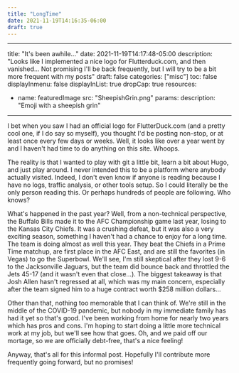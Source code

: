 ```yaml
---
title: "LongTime"
date: 2021-11-19T14:16:35-06:00
draft: true
---
```



---
title: "It's been awhile..."
date: 2021-11-19T14:17:48-05:00
description: "Looks like I implemented a nice logo for Flutterduck.com, and then vanished... Not promising I'll be back frequently, but I will try to be a bit more frequent with my posts"
draft: false
categories: ["misc"]
toc: false
displayInmenu: false
displayInList: true
dropCap: true
resources:
- name: featuredImage
  src: "SheepishGrin.png"
  params:
    description: "Emoji with a sheepish grin"
---
I bet when you saw I had an official logo for FlutterDuck.com (and a pretty cool one, if I do say so myself), you thought I'd be
posting non-stop, or at least once every few days or weeks. Well, it looks like over a year went by and I haven't had time to
do anything on this site. Whoops.

The reality is that I wanted to play with git a little bit, learn a bit about Hugo, and just play around. I never intended this
to be a platform where anybody actually visited. Indeed, I don't even know if anyone is reading because I have no logs, traffic
analysis, or other tools setup. So I could literally be the only person reading this. Or perhaps hundreds of people are following. 
Who knows?

What's happened in the past year? Well, from a non-technical perspective, the Buffalo Bills made it to the AFC Championship game
last year, losing to the Kansas City Chiefs. It was a crushing defeat, but it was also a very exciting season, something I haven't
had a chance to enjoy for a long time. The team is doing almost as well this year. They beat the Chiefs in a Prime Time 
matchup, are first place in the AFC East, and are still the favorites (in Vegas) to go the Superbowl. We'll see, I'm still 
skeptical after they lost 9-6 to the Jacksonville Jaguars, but the team did bounce back and throttled the Jets 45-17 (and it
wasn't even that close...). The biggest takeaway is that Josh Allen hasn't regressed at all, which was my main concern, especially
after the team signed him to a huge contract worth $258 million dollars...

Other than that, nothing too memorable that I can think of. We're still in the middle of the COVID-19 pandemic, but nobody in
my immediate family has had it yet so that's good. I've been working from home for nearly two years which has pros and cons. I'm
hoping to start doing a little more technical work at my job, but we'll see how that goes. Oh, and we paid off our mortage, so
we are officially debt-free, that's a nice feeling!

Anyway, that's all for this informal post. Hopefully I'll contribute more frequently going forward, but no promises!
